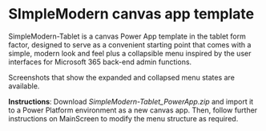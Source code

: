 # SImpleModern canvas app template

SimpleModern-Tablet is a canvas Power App template in the tablet form factor, designed to serve as a convenient starting point that comes with a simple, modern look and feel plus a collapsible menu inspired by the user interfaces for Microsoft 365 back-end admin functions.

Screenshots that show the expanded and collapsed menu states are available.

**Instructions**: Download *SimpleModern-Tablet_PowerApp.zip* and import it to a Power Platform environment as a new canvas app. Then, follow further instructions on MainScreen to modify the menu structure as required.

